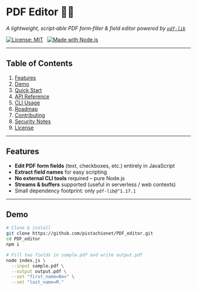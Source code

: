 # PDF Editor 📄✨  
*A lightweight, script‑able PDF form‑filler & field editor powered by [`pdf‑lib`](https://github.com/Hopding/pdf-lib)*

[![License: MIT](https://img.shields.io/badge/License-MIT-blue.svg)](LICENSE) 
[![Made with Node.js](https://img.shields.io/badge/Node.js-%3E%3D18.x-brightgreen)](#prerequisites)

---

## Table of Contents
1. [Features](#features)  
2. [Demo](#demo)  
3. [Quick Start](#quick-start)  
4. [API Reference](#api-reference)  
5. [CLI Usage](#cli-usage)  
6. [Roadmap](#roadmap)  
7. [Contributing](#contributing)  
8. [Security Notes](#security-notes)  
9. [License](#license)

---

## Features
- **Edit PDF form fields** (text, checkboxes, etc.) entirely in JavaScript
- **Extract field names** for easy scripting
- **No external CLI tools** required – pure Node.js
- **Streams & buffers** supported (useful in serverless / web contexts)
- Small dependency footprint: only `pdf‑lib@^1.17.1`

---

## Demo
```bash
# Clone & install
git clone https://github.com/pistachionet/PDF_editor.git
cd PDF_editor
npm i

# Fill two fields in sample.pdf and write output.pdf
node index.js \
  --input sample.pdf \
  --output output.pdf \
  --set "first_name=Nav" \
  --set "last_name=M."
